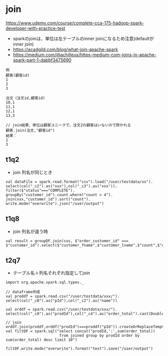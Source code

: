 # join

https://www.udemy.com/course/complete-cca-175-hadoop-spark-developer-with-practice-test

- sparkのjoinは、単位は左テーブルのinner joinになるため注意(defaultがinner join)
- https://acadgild.com/blog/what-join-apache-spark
- https://medium.com/@achilleus/https-medium-com-joins-in-apache-spark-part-1-dabbf3475690

```
例
顧客(顧客id)
1
2
3

注文（注文id,顧客id)
10,1
11,1
12,1
13,3

// join結果、単位は顧客ユニークで、注文2の顧客はいないので除かれる
顧客.join(注文,"顧客id") 
結果：
1
3

```

## t1q2
- join 列名が同じとき

```
val dataFile = spark.read.format("csv").load("/user/testdata/xx").
select(col("_c2").as("xxx"),col("_c3").as("xxx")).
filter($"status"==="COMPLETE").
groupBy("customer_id").count.where("count > 4").
join(xxx,"customer_id").sort("count").
write.mode("overwrite").json("/user/output")

```

## t1q8
- join 列名が違う時

```
val result = groupDF.join(cus, $"order_customer_id" === $"customer_id").select($"customer_fname",$"customer_lname",$"count",$"customer_status")
```


## t2q7
- テーブル名＋列名それぞれ指定してjoin
```
import org.apache.spark.sql.types._

// dataframe作成
val proddf = spark.read.csv("/user/testdata/xxx/").
select(col("_c0").as("pId"),col("_c2").as("name"))

val orddf = spark.read.csv("/user/testdata/xxx/").
select(col("_c0").as("prodId"),col("_c4").as("order_total").cast(DoubleType))

// join
orddf.join(proddf,orddf("prodId")===proddf("pId")).createOrReplaceTempView("joined")
val filtDF = spark.sql("select concat("prodId,':',sum(order_total)) 
                        from joined group by prodId order by sum(order_total) desc limit 10")

filtDF.write.mode("overwrite").format("text").save("/user/output")

```

